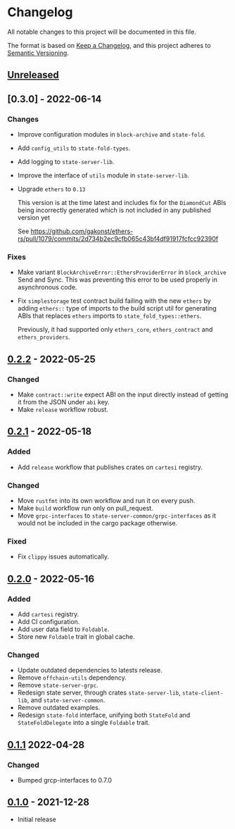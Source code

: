 # Changelog
All notable changes to this project will be documented in this file.

The format is based on [Keep a Changelog](https://keepachangelog.com/en/1.0.0/),
and this project adheres to [Semantic Versioning](https://semver.org/spec/v2.0.0.html).

## [Unreleased]

## [0.3.0] - 2022-06-14
### Changes
- Improve configuration modules in `block-archive` and `state-fold`.

- Add `config_utils` to `state-fold-types`.

- Add logging to `state-server-lib`.

- Improve the interface of `utils` module in `state-server-lib`.

- Upgrade `ethers` to `0.13`

  This version is at the time latest and includes fix for the `DiamondCut` ABIs being incorrectly generated which is not included in any published version yet

  See https://github.com/gakonst/ethers-rs/pull/1079/commits/2d734b2ec9cfb065c43bf4df91917fcfcc92390f

### Fixes
- Make variant `BlockArchiveError::EthersProviderError` in `block_archive` Send and Sync. This was preventing this error to be used properly in asynchronous code.

- Fix `simplestorage` test contract build failing with the new `ethers` by adding `ethers::` type of imports to the build script util for generating ABIs that replaces `ethers` imports to `state_fold_types::ethers`.

  Previously, it had supported only `ethers_core`, `ethers_contract` and `ethers_providers`.


## [0.2.2] - 2022-05-25
### Changed
- Make `contract::write` expect ABI on the input directly instead of getting it from the JSON under `abi` key.
- Make `release` workflow robust.

## [0.2.1] - 2022-05-18
### Added
- Add `release` workflow that publishes crates on `cartesi` registry.

### Changed
- Move `rustfmt` into its own workflow and run it on every push.
- Make `build` workflow run only on pull_request.
- Move `grpc-interfaces` to `state-server-common/grpc-interfaces` as it would not be included in the cargo package otherwise.

### Fixed
- Fix `clippy` issues automatically.

## [0.2.0] - 2022-05-16
### Added
- Add `cartesi` registry.
- Add CI configuration.
- Add user data field to `Foldable`.
- Store new `Foldable` trait in global cache.

### Changed
- Update outdated dependencies to latests release.
- Remove `offchain-utils` dependency.
- Remove `state-server-grpc`.
- Redesign state server, through crates `state-server-lib`, `state-client-lib`, and `state-server-common`.
- Remove outdated examples.
- Redesign `state-fold` interface, unifying both `StateFold` and `StateFoldDelegate` into a single `Foldable` trait.


## [0.1.1] 2022-04-28
### Changed
- Bumped grcp-interfaces to 0.7.0

## [0.1.0] - 2021-12-28
- Initial release

[Unreleased]: https://github.com/cartesi-corp/state-fold/compare/v0.2.3...HEAD
[0.2.3]: https://github.com/cartesi-corp/state-fold/compare/v0.2.2...v0.2.3
[0.2.2]: https://github.com/cartesi-corp/state-fold/compare/v0.2.1...v0.2.2
[0.2.1]: https://github.com/cartesi-corp/state-fold/compare/v0.2.0...v0.2.1
[0.2.0]: https://github.com/cartesi-corp/state-fold/compare/v0.1.1...v0.2.0
[0.1.1]: https://github.com/cartesi-corp/state-fold/compare/v0.1.0...v0.1.1
[0.1.0]: https://github.com/cartesi-corp/state-fold/releases/tag/v0.1.0
